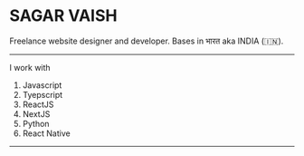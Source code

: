 # SAGAR VAISH

Freelance website designer and developer.
Bases in भारत aka INDIA (🇮🇳).

---

I work with

1. Javascript
2. Tyepscript
3. ReactJS
4. NextJS
5. Python
6. React Native

---
